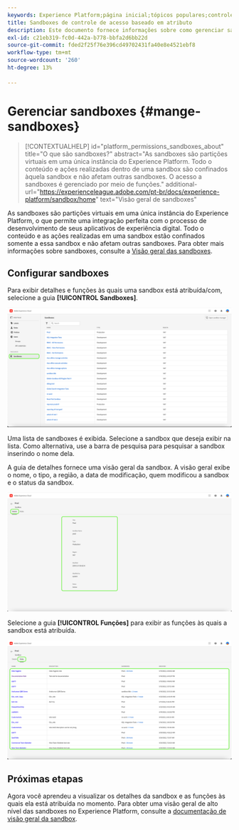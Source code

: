 ```yaml
---
keywords: Experience Platform;página inicial;tópicos populares;controle de acesso;controle de acesso baseado em atributo;;home;popular topics;access control;attribute-based access control;ABAC
title: Sandboxes de controle de acesso baseado em atributo
description: Este documento fornece informações sobre como gerenciar sandboxes por meio da interface de Permissões na Adobe Experience Cloud
exl-id: c21eb319-fc0d-442a-b778-bbfa2d6bb22d
source-git-commit: fded2f25f76e396cd49702431fa40e8e4521ebf8
workflow-type: tm+mt
source-wordcount: '260'
ht-degree: 13%

---
```


# Gerenciar sandboxes {#mange-sandboxes}

>[!CONTEXTUALHELP]
>id="platform_permissions_sandboxes_about"
>title="O que são sandboxes?"
>abstract="As sandboxes são partições virtuais em uma única instância do Experience Platform. Todo o conteúdo e ações realizadas dentro de uma sandbox são confinados àquela sandbox e não afetam outras sandboxes. O acesso a sandboxes é gerenciado por meio de funções."
>additional-url="https://experienceleague.adobe.com/pt-br/docs/experience-platform/sandbox/home" text="Visão geral de sandboxes"

As sandboxes são partições virtuais em uma única instância do Experience Platform, o que permite uma integração perfeita com o processo de desenvolvimento de seus aplicativos de experiência digital. Todo o conteúdo e as ações realizadas em uma sandbox estão confinados somente a essa sandbox e não afetam outras sandboxes. Para obter mais informações sobre sandboxes, consulte a [Visão geral das sandboxes](../../../sandboxes/home.md).

## Configurar sandboxes

Para exibir detalhes e funções às quais uma sandbox está atribuída/com, selecione a guia **[!UICONTROL Sandboxes]**.

![flac-sandboxes-tab](../../images/flac-ui/flac-sandboxes-tab.png)

Uma lista de sandboxes é exibida. Selecione a sandbox que deseja exibir na lista. Como alternativa, use a barra de pesquisa para pesquisar a sandbox inserindo o nome dela.

A guia de detalhes fornece uma visão geral da sandbox. A visão geral exibe o nome, o tipo, a região, a data de modificação, quem modificou a sandbox e o status da sandbox.

![flac-sandboxes-details](../../images/flac-ui/flac-sandboxes-details.png)

Selecione a guia **[!UICONTROL Funções]** para exibir as funções às quais a sandbox está atribuída.

![funções-sandboxes-flac](../../images/flac-ui/flac-sandboxes-roles.png)

## Próximas etapas

Agora você aprendeu a visualizar os detalhes da sandbox e as funções às quais ela está atribuída no momento. Para obter uma visão geral de alto nível das sandboxes no Experience Platform, consulte a [documentação de visão geral da sandbox](../../sanboxes/../ui/overview.md).
